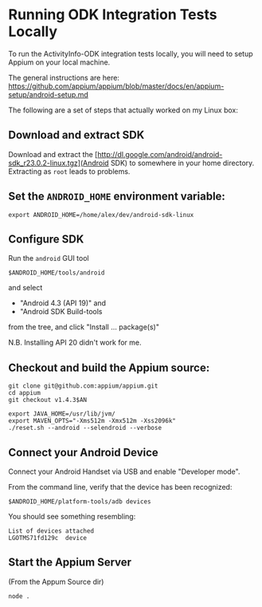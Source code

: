 
# Running ODK Integration Tests Locally

To run the ActivityInfo-ODK integration tests locally, you will need to setup Appium on your local machine.

The general instructions are here:
https://github.com/appium/appium/blob/master/docs/en/appium-setup/android-setup.md

The following are a set of steps that actually worked on my Linux box:

## Download and extract SDK

Download and extract the [http://dl.google.com/android/android-sdk_r23.0.2-linux.tgz](Android SDK) to somewhere
in your home directory. Extracting as `root` leads to problems.

## Set the `ANDROID_HOME` environment variable:

    export ANDROID_HOME=/home/alex/dev/android-sdk-linux


## Configure SDK

Run the `android` GUI tool

    $ANDROID_HOME/tools/android

and select

  * "Android 4.3 (API 19)" and
  * "Android SDK Build-tools 
  
from the tree, and click "Install ... package(s)"

N.B. Installing API 20 didn't work for me.

## Checkout and build the Appium source:


    git clone git@github.com:appium/appium.git
    cd appium
    git checkout v1.4.3$AN

    export JAVA_HOME=/usr/lib/jvm/
    export MAVEN_OPTS="-Xms512m -Xmx512m -Xss2096k"
    ./reset.sh --android --selendroid --verbose

## Connect your Android Device

Connect your Android Handset via USB and enable "Developer mode".

From the command line, verify that the device has been recognized:

    $ANDROID_HOME/platform-tools/adb devices

You should see something resembling:

    List of devices attached
    LGOTMS71fd129c  device

## Start the Appium Server

(From the Appum Source dir)

    node .